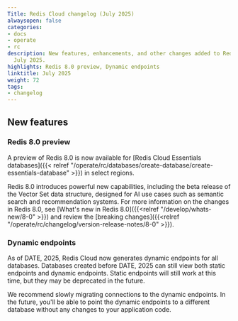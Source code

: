 ```yaml
---
Title: Redis Cloud changelog (July 2025)
alwaysopen: false
categories:
- docs
- operate
- rc
description: New features, enhancements, and other changes added to Redis Cloud during
  July 2025.
highlights: Redis 8.0 preview, Dynamic endpoints
linktitle: July 2025
weight: 72
tags:
- changelog
---
```


## New features

### Redis 8.0 preview

A preview of Redis 8.0 is now available for [Redis Cloud Essentials databases]({{< relref "/operate/rc/databases/create-database/create-essentials-database" >}}) in select regions.

Redis 8.0 introduces powerful new capabilities, including the beta release of the Vector Set data structure, designed for AI use cases such as semantic search and recommendation systems. For more information on the changes in Redis 8.0, see [What's new in Redis 8.0]({{<relref "/develop/whats-new/8-0" >}}) and review the [breaking changes]({{<relref "/operate/rc/changelog/version-release-notes/8-0" >}}).

### Dynamic endpoints

As of DATE, 2025, Redis Cloud now generates dynamic endpoints for all databases. Databases created before DATE, 2025 can still view both static endpoints and dynamic endpoints. Static endpoints will still work at this time, but they may be deprecated in the future.

We recommend slowly migrating connections to the dynamic endpoints. In the future, you'll be able to point the dynamic endpoints to a different database without any changes to your application code.